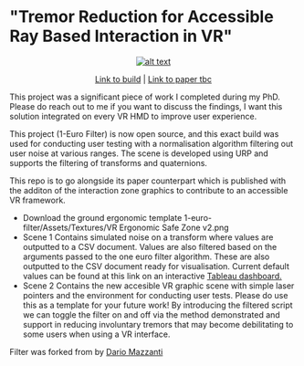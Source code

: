 # "Tremor Reduction for Accessible Ray Based Interaction in VR"

<div align="center">

[![alt text](https://github.com/corriedotdev/VR-Research/raw/main/1-euro-filter/filter.PNG?raw=true)](https://github.com/corriedotdev/VR-Research/blob/main/1-euro-filter/filter.PNG?raw=true)


[Link to build](https://github.com/corriedotdev/vr-tremor-reduction/releases/tag/vr) | [Link to paper tbc]() 
</div>

This project was a significant piece of work I completed during my PhD. Please do reach out to me if you want to discuss the findings, I want this solution integrated on every VR HMD to improve user experience. 

This project (1-Euro Filter) is now open source, and this exact build was used for conducting user testing with a normalisation algorithm filtering out user noise at various ranges.
The scene is developed using URP and supports the filtering of transforms and quaternions.

This repo is to go alongside its paper counterpart which is published with the additon of the interaction zone graphics to contribute to an accessible VR framework.

* Download the ground ergonomic template 1-euro-filter/Assets/Textures/VR Ergonomic Safe Zone v2.png
* Scene 1 Contains simulated noise on a transform where values are outputted to a CSV document. Values are also filtered based on the arguments passed to the one euro filter algorithm. These are also outputted to the CSV document ready for visualisation. Current default values can be found at this link on an interactive [Tableau dashboard.](https://public.tableau.com/app/profile/corrie.green/viz/1EuroFilter/Sheet3)
* Scene 2 Contains the new accesible VR graphic scene with simple laser pointers and the environment for conducting user tests. Please do use this as a template for your future work! By introducing the filtered script we can toggle the filter on and off via the method demonstrated and support in reducing involuntary tremors that may become debilitating to some users when using a VR interface.

Filter was forked from by [Dario Mazzanti](https://www.iit.it/people/dario-mazzanti)
